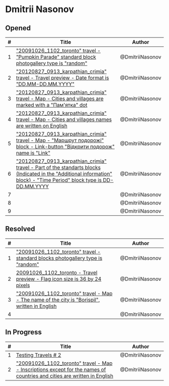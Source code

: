 # Dmitrii Nasonov

## Opened

| #   | Title | Author
| --- | ---   | ----
| 1   | ["20091026_1102_toronto" travel - "Pumpkin Parade" standard block photogallery type is "random"](https://github.com/scholokov/long-travel-2/issues/5181)  | @DmitriiNasonov
| 2   | ["20120827_0913_karpathian_crimia" travel - Travel preview - Date format is "DD.MM-DD.MM.YYYY"](https://github.com/scholokov/long-travel-2/issues/5182)  | @DmitriiNasonov
| 3   | ["20120827_0913_karpathian_crimia" travel - Map - Cities and villages are marked with a "Пам'ятка" dot](https://github.com/scholokov/long-travel-2/issues/5183)  | @DmitriiNasonov
| 4   | ["20120827_0913_karpathian_crimia" travel - Map - Cities and villages names are written on English](https://github.com/scholokov/long-travel-2/issues/5184) | @DmitriiNasonov
| 5   | ["20120827_0913_karpathian_crimia" travel - Map - "Маршрут подорожі" block - Link-button "Відкрити подорож" name is "Link"](https://github.com/scholokov/long-travel-2/issues/5185)  | @DmitriiNasonov
| 6   | ["20120827_0913_karpathian_crimia" travel - Part of the standarts blocks (Indicated in the "Additional information" block) - "Time Period" block type is DD-DD.MM.YYYY ](https://github.com/scholokov/long-travel-2/issues/5186)  | @DmitriiNasonov
| 7   | []()  | @DmitriiNasonov
| 8   | []()  | @DmitriiNasonov
| 9   | []()  | @DmitriiNasonov


## Resolved
| #   | Title | Author
| --- | ---   | ----
| 1   | ["20091026_1102_toronto" travel - standard blocks photogallery type is "random"](https://github.com/scholokov/long-travel-2/issues/5161)  | @DmitriiNasonov
| 2   | [20091026_1102_toronto - Travel preview - Flag icon size is 36 by 24 pixels](https://github.com/scholokov/long-travel-2/issues/5152)  | @DmitriiNasonov
| 3   | ["20091026_1102_toronto" travel - Map - The name of the city is "Borispil", written in English](https://github.com/scholokov/long-travel-2/issues/5158)  | @DmitriiNasonov
| 4   | []()  | @DmitriiNasonov


## In Progress
| #   | Title | Author
| --- | ---   | ----
| 1   | [Testing Travels # 2](https://github.com/scholokov/long-travel-2/issues/5128)  | @DmitriiNasonov
| 2   | ["20091026_1102_toronto" travel - Map - Inscriptions except for the names of countries and cities are written in English](https://github.com/scholokov/long-travel-2/issues/5159)  | @DmitriiNasonov
